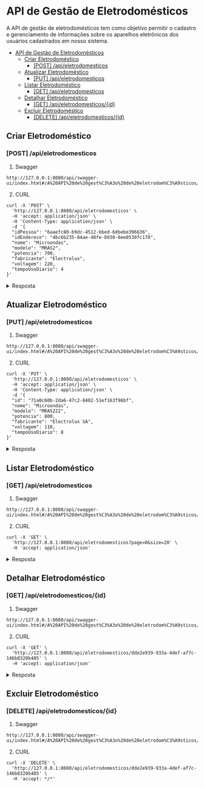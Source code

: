 # API de Gestão de Eletrodomésticos

A API de gestão de eletrodomésticos tem como objetivo permitir o cadastro e gerenciamento de informações sobre os aparelhos eletrônicos dos usuários cadastrados em nosso sistema.

- [API de Gestão de Eletrodomésticos](#api-de-gestão-de-eletrodomésticos)
  - [Criar Eletrodoméstico](#criar-eletrodoméstico)
    - [\[POST\] /api/eletrodomesticos](#post-apieletrodomesticos)
  - [Atualizar Eletrodoméstico](#atualizar-eletrodoméstico)
    - [\[PUT\] /api/eletrodomesticos](#put-apieletrodomesticos)
  - [Listar Eletrodoméstico](#listar-eletrodoméstico)
    - [\[GET\] /api/eletrodomesticos](#get-apieletrodomesticos)
  - [Detalhar Eletrodoméstico](#detalhar-eletrodoméstico)
    - [\[GET\] /api/eletrodomesticos/{id}](#get-apieletrodomesticosid)
  - [Excluir Eletrodoméstico](#excluir-eletrodoméstico)
    - [\[DELETE\] /api/eletrodomesticos/{id}](#delete-apieletrodomesticosid)

## Criar Eletrodoméstico

### [POST] /api/eletrodomesticos

1. Swagger

```shell
http://127.0.0.1:8080/api/swagger-ui/index.html#/A%20API%20de%20gest%C3%A3o%20de%20eletrodom%C3%A9sticos/cadastrar_2
```

2. CURL

```shell
curl -X 'POST' \
  'http://127.0.0.1:8080/api/eletrodomesticos' \
  -H 'accept: application/json' \
  -H 'Content-Type: application/json' \
  -d '{
  "idPessoa": "6aaefc80-b9dc-4512-bbed-6dbebe396636",
  "idEndereco": "4bc6b235-84ae-40fe-8930-0ee0530fc170",
  "nome": "Microondas",
  "modelo": "MRAS2",
  "potencia": 700,
  "fabricante": "Electrolux",
  "voltagem": 220,
  "tempoUsoDiario": 4
}'
```

<details>
<summary>Resposta</summary>

```json
{
  "id": "af0f67c8-2cee-4cbc-be59-275f5c41da33",
  "idPessoa": "6aaefc80-b9dc-4512-bbed-6dbebe396636",
  "idEndereco": "4bc6b235-84ae-40fe-8930-0ee0530fc170",
  "nome": "Microondas",
  "modelo": "MRAS2",
  "potencia": 700,
  "fabricante": "Electrolux",
  "voltagem": 220,
  "tempoUsoDiario": 4,
  "created": "2023-08-28T23:06:27.045231800Z",
  "updated": "2023-08-28T23:06:27.045231800Z"
}
```

</details>

## Atualizar Eletrodoméstico

### [PUT] /api/eletrodomesticos

1. Swagger

```shell
http://127.0.0.1:8080/api/swagger-ui/index.html#/A%20API%20de%20gest%C3%A3o%20de%20eletrodom%C3%A9sticos/atualizar_2
```

2. CURL

```shell
curl -X 'PUT' \
  'http://127.0.0.1:8080/api/eletrodomesticos' \
  -H 'accept: application/json' \
  -H 'Content-Type: application/json' \
  -d '{
  "id": "71a0c60b-2da6-47c2-8402-51ef163f96bf",
  "nome": "Microondas",
  "modelo": "MRAS222",
  "potencia": 800,
  "fabricante": "Electrolux SA",
  "voltagem": 110,
  "tempoUsoDiario": 8
}'
```

<details>
<summary>Resposta</summary>

```json
{
  "id": "71a0c60b-2da6-47c2-8402-51ef163f96bf",
  "idPessoa": "6aaefc80-b9dc-4512-bbed-6dbebe396636",
  "idEndereco": "4bc6b235-84ae-40fe-8930-0ee0530fc170",
  "nome": "Microondas",
  "modelo": "MRAS222",
  "potencia": 800,
  "fabricante": "Electrolux SA",
  "voltagem": 110,
  "tempoUsoDiario": 8,
  "created": "2023-08-27T19:43:57.800257Z",
  "updated": "2023-08-28T23:19:51.680733Z"
}
```

</details>

## Listar Eletrodoméstico

### [GET] /api/eletrodomesticos

1. Swagger

```shell
http://127.0.0.1:8080/api/swagger-ui/index.html#/A%20API%20de%20gest%C3%A3o%20de%20eletrodom%C3%A9sticos/listar_1
```

2. CURL

```shell
curl -X 'GET' \
  'http://127.0.0.1:8080/api/eletrodomesticos?page=0&size=20' \
  -H 'accept: application/json'
 ```

  <details>
    <summary>Resposta</summary>

  ```json
  {
  "content": [
    {
      "id": "89d6cc7a-05b9-43b3-a767-974b9d9583e5",
      "nome": "Microondas",
      "modelo": "MRAS2",
      "potencia": 700,
      "fabricante": "Electrolux",
      "voltagem": 220,
      "tempoUsoDiario": 4,
      "created": "2023-07-04T12:45:43.574459Z",
      "updated": "2023-07-04T12:45:43.574459Z"
    }
  ],
  "pageable": {
    "sort": {
      "empty": true,
      "sorted": false,
      "unsorted": true
    },
    "offset": 0,
    "pageSize": 20,
    "pageNumber": 0,
    "paged": true,
    "unpaged": false
  },
  "last": true,
  "totalPages": 1,
  "totalElements": 2,
  "size": 20,
  "number": 0,
  "sort": {
    "empty": true,
    "sorted": false,
    "unsorted": true
  },
  "first": true,
  "numberOfElements": 2,
  "empty": false
}
  ```

  </details>

## Detalhar Eletrodoméstico

### [GET] /api/eletrodomesticos/{id}

1. Swagger

```shell
http://127.0.0.1:8080/api/swagger-ui/index.html#/A%20API%20de%20gest%C3%A3o%20de%20eletrodom%C3%A9sticos/detalhar_2
```

2. CURL

```shell
curl -X 'GET' \
  'http://127.0.0.1:8080/api/eletrodomesticos/dde2e939-933a-4def-af7c-146b8320b485' \
  -H 'accept: application/json'
 ```

  <details>
    <summary>Resposta</summary>

  ```json
{
  "id": "dde2e939-933a-4def-af7c-146b8320b485",
  "nome": "Microondas",
  "modelo": "MRAS2",
  "potencia": 700,
  "fabricante": "Electrolux",
  "voltagem": 220,
  "tempoUsoDiario": 4,
  "created": "2023-07-04T12:46:27.606388Z",
  "updated": "2023-07-04T12:46:27.606388Z"
}
  ```

  </details>

## Excluir Eletrodoméstico

### [DELETE] /api/eletrodomesticos/{id}

1. Swagger

```shell
http://127.0.0.1:8080/api/swagger-ui/index.html#/A%20API%20de%20gest%C3%A3o%20de%20eletrodom%C3%A9sticos/delete_2
```

2. CURL

```shell
curl -X 'DELETE' \
  'http://127.0.0.1:8080/api/eletrodomesticos/dde2e939-933a-4def-af7c-146b8320b485' \
  -H 'accept: */*'
```
